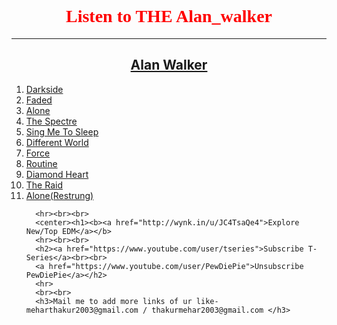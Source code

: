 <html>
  <head>
    <body background="https://www.bing.com/images/search?view=detailV2&ccid=a2%2fNR7s5&id=4D011075DFE889FA01DD5AF9B2E494059712A2C3&thid=OIP.a2_NR7s5LMver19488dT_wHaEK&mediaurl=http%3a%2f%2fwallsdesk.com%2fwp-content%2fuploads%2f2016%2f11%2fAlan-Walker-Wallpapers.jpg&exph=2160&expw=3840&q=alan+walker+symbol&simid=608029383161023955&selectedIndex=31">
      <br><br><br><center><h1><b><font face="Kristen ITC" color="red">Listen to THE Alan_walker</font></b></h1></center>
      <hr>
      <center><h2><a href="https://www.youtube.com/user/DjWalkzz/videos?sort=dd&view=0&shelf_id=0">Alan Walker</a></h2></center>
      <ol>
        <li><a href="https://www.youtube.com/watch?v=M-P4QBt-FWw">Darkside</a>
        <li><a href="https://www.youtube.com/watch?v=60ItHLz5WEA">Faded</a>
        <li><a href="https://www.youtube.com/watch?v=1-xGerv5FOk">Alone</a>
        <li><a href="https://www.youtube.com/watch?v=wJnBTPUQS5A">The Spectre</a>
        <li><a href="https://www.youtube.com/watch?v=2i2khp_npdE">Sing Me To Sleep</a>
        <li><a href="https://www.youtube.com/watch?v=m-PJmmvyP10">Different World</a>
        <li><a href="https://www.youtube.com/watch?v=lqYQXIt4SpA">Force</a>
        <li><a href="https://www.youtube.com/watch?v=Mw9U7FPaZho">Routine</a>
        <li><a href="https://www.youtube.com/watch?v=nxA8okzM8sk">Diamond Heart</a>
        <li><a href="https://www.youtube.com/watch?v=N_MmvtCqI60">The Raid</a>
        <li><a href="https://www.youtube.com/watch?v=KMciOb6eU24">Alone(Restrung)</a>
  
      
      <hr><br><br>
      <center><h1><b><a href="http://wynk.in/u/JC4TsaQe4">Explore New/Top EDM</a></b>
      <hr><br><br>
      <h2><a href="https://www.youtube.com/user/tseries">Subscribe T-Series</a><br><br>
      <a href="https://www.youtube.com/user/PewDiePie">Unsubscribe PewDiePie</a></h2>
      <hr>
      <br><br>
      <h3>Mail me to add more links of ur like-meharthakur2003@gmail.com / thakurmehar2003@gmail.com </h3>
   
